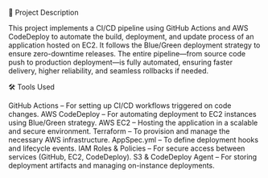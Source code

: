 📄 Project Description

This project implements a CI/CD pipeline using GitHub Actions and AWS CodeDeploy to automate the build, deployment, and update process of an application hosted on EC2. It follows the Blue/Green deployment strategy to ensure zero-downtime releases. The entire pipeline—from source code push to production deployment—is fully automated, ensuring faster delivery, higher reliability, and seamless rollbacks if needed.

🛠️ Tools Used

GitHub Actions – For setting up CI/CD workflows triggered on code changes.
AWS CodeDeploy – For automating deployment to EC2 instances using Blue/Green strategy.
AWS EC2 – Hosting the application in a scalable and secure environment.
Terraform – To provision and manage the necessary AWS infrastructure.
AppSpec.yml – To define deployment hooks and lifecycle events.
IAM Roles & Policies – For secure access between services (GitHub, EC2, CodeDeploy).
S3 & CodeDeploy Agent – For storing deployment artifacts and managing on-instance deployments.

